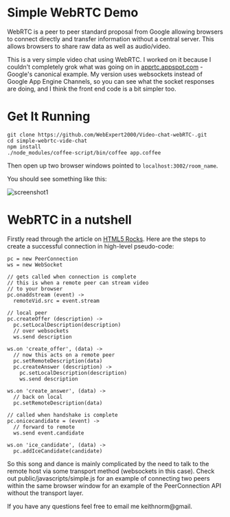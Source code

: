 # Simple WebRTC Demo

WebRTC is a peer to peer standard proposal from Google allowing browsers to connect directly and transfer information without a central server. This allows browsers to share raw data as well as audio/video.

This is a very simple video chat using WebRTC. I worked on it because I couldn't completely grok what was going on in [apprtc.appspot.com](apprtc.appspot.com) - Google's canonical example. My version uses websockets instead of Google App Engine Channels, so you can see what the socket responses are doing, and I think the front end code is a bit simpler too.

# Get It Running
    git clone https://github.com/WebExpert2000/Video-chat-webRTC-.git
    cd simple-webrtc-vide-chat
    npm install
    ./node_modules/coffee-script/bin/coffee app.coffee

Then open up two browser windows pointed to `localhost:3002/room_name`. 

You should see something like this: 

![screenshot1](http://f.cl.ly/items/0d223G2I1K3H381v1H3E/Screen%20Shot%202013-01-13%20at%203.09.17%20PM.png)

# WebRTC in a nutshell

Firstly read through the article on [HTML5 Rocks](http://www.html5rocks.com/en/tutorials/webrtc/basics/). Here are the steps to create a successful connection in high-level pseudo-code:

    pc = new PeerConnection
    ws = new WebSocket

    // gets called when connection is complete
    // this is when a remote peer can stream video 
    // to your browser 
    pc.onaddstream (event) ->
      remoteVid.src = event.stream

    // local peer
    pc.createOffer (description) ->
      pc.setLocalDescription(description)
      // over websockets
      ws.send description

    ws.on 'create_offer', (data) ->
      // now this acts on a remote peer
      pc.setRemoteDescription(data)
      pc.createAnswer (description) ->
        pc.setLocalDescription(description)
        ws.send description

    ws.on 'create_answer', (data) ->
      // back on local 
      pc.setRemoteDescription(data)

    // called when handshake is complete
    pc.onicecandidate = (event) ->
      // forward to remote
      ws.send event.candidate

    ws.on 'ice_candidate', (data) ->
      pc.addIceCandidate(candidate)
    
So this song and dance is mainly complicated by the need to talk to the remote host via some transport method (websockets in this case). Check out public/javascripts/simple.js for an example of connecting two peers within the same browser window for an example of the PeerConnection API without the transport layer.

If you have any questions feel free to email me keithnorm@gmail.
